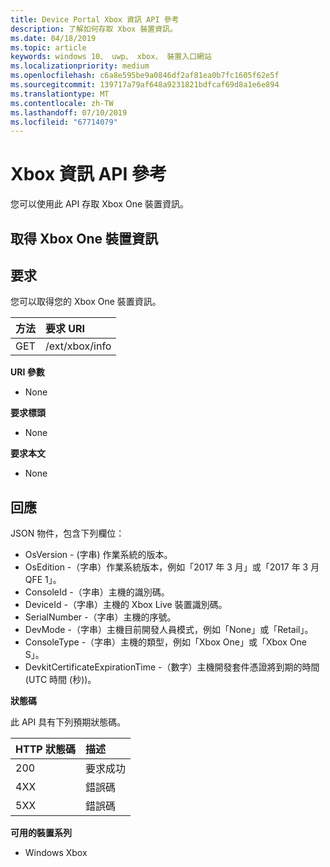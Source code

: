 ```yaml
---
title: Device Portal Xbox 資訊 API 參考
description: 了解如何存取 Xbox 裝置資訊。
ms.date: 04/18/2019
ms.topic: article
keywords: windows 10、 uwp、 xbox、 裝置入口網站
ms.localizationpriority: medium
ms.openlocfilehash: c6a8e595be9a0846df2af81ea0b7fc1605f62e5f
ms.sourcegitcommit: 139717a79af648a9231821bdfcaf69d8a1e6e894
ms.translationtype: MT
ms.contentlocale: zh-TW
ms.lasthandoff: 07/10/2019
ms.locfileid: "67714079"
---
```

# <a name="xbox-info-api-reference"></a>Xbox 資訊 API 參考   
您可以使用此 API 存取 Xbox One 裝置資訊。

## <a name="get-xbox-one-device-information"></a>取得 Xbox One 裝置資訊

## <a name="request"></a>要求

您可以取得您的 Xbox One 裝置資訊。

方法      | 要求 URI
:------     | :-----
GET | /ext/xbox/info

**URI 參數**

- None

**要求標頭**

- None

**要求本文**

- None

## <a name="response"></a>回應
JSON 物件，包含下列欄位：

* OsVersion - (字串) 作業系統的版本。
* OsEdition -（字串）作業系統版本，例如「2017 年 3 月」或「2017 年 3 月 QFE 1」。
* ConsoleId -（字串）主機的識別碼。
* DeviceId -（字串）主機的 Xbox Live 裝置識別碼。
* SerialNumber -（字串）主機的序號。
* DevMode -（字串）主機目前開發人員模式，例如「None」或「Retail」。
* ConsoleType -（字串）主機的類型，例如「Xbox One」或「Xbox One S」。
* DevkitCertificateExpirationTime -（數字）主機開發套件憑證將到期的時間 (UTC 時間 (秒))。

**狀態碼**

此 API 具有下列預期狀態碼。

HTTP 狀態碼      | 描述
:------     | :-----
200 | 要求成功
4XX | 錯誤碼
5XX | 錯誤碼

**可用的裝置系列**

* Windows Xbox
